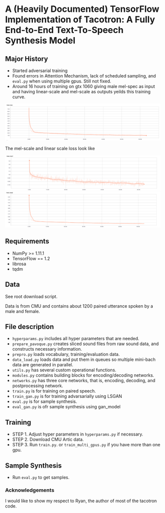 # A (Heavily Documented) TensorFlow Implementation of Tacotron: A Fully End-to-End Text-To-Speech Synthesis Model

## **Major History**
  * Started adversarial training
  * Found errors in Attention Mechanism, lack of scheduled sampling, and `eval.py` when using multiple gpus.  Still not fixed.
  * Around 16 hours of training on gtx 1060 giving male mel-spec as input and having linear-scale and mel-scale as outputs yeilds this training curve.

<img src="fig/mean_loss.png">

The mel-scale and linear scale loss look like

<img src="fig/mean_loss1.png">

<img src="fig/mean_loss2.png">

## Requirements
  * NumPy >= 1.11.1
  * TensorFlow == 1.2
  * librosa
  * tqdm

## Data
See root download script.

Data is from CMU and contains about 1200 paired utterance spoken by a male and female.


## File description
  * `hyperparams.py` includes all hyper parameters that are needed.
  * `prepare_pavoque.py` creates sliced sound files from raw sound data, and constructs necessary information.
  * `prepro.py` loads vocabulary, training/evaluation data.
  * `data_load.py` loads data and put them in queues so multiple mini-bach data are generated in parallel.
  * `utils.py` has several custom operational functions.
  * `modules.py` contains building blocks for encoding/decoding networks.
  * `networks.py` has three core networks, that is, encoding, decoding, and postprocessing network.
  * `train.py` is for training on paired speech.
  * `train_gan.py` is for training advarsarially using LSGAN
  * `eval.py` is for sample synthesis.
  * `eval_gan.py` is ofr sample synthesis using gan_model
  

## Training
  * STEP 1. Adjust hyper parameters in `hyperparams.py` if necessary.
  * STEP 2. Download CMU Artic data.
  * STEP 3. Run `train.py`. or `train_multi_gpus.py` if you have more than one gpu.

## Sample Synthesis
  * Run `eval.py` to get samples.

### Acknowledgements
I would like to show my respect to Ryan, the author of most of the tacotron code.
